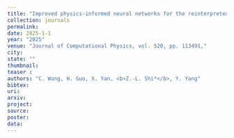 ```yaml
---
title: "Improved physics-informed neural networks for the reinterpreted discrete fracture model"
collection: journals
permalink: 
date: 2025-1-1
year: "2025"
venue: "Journal of Computational Physics, vol. 520, pp. 113491,"
city: 
state: ""
thumbnail: 
teaser : 
authors: "C. Wang, H. Guo, X. Yan, <b>Z.-L. Shi*</b>, Y. Yang"
bibtex: 
uri: 
arxiv: 
project: 
source: 
poster: 
data:
---
```


